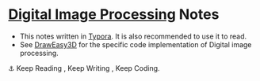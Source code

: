 # [Digital Image Processing](https://www.amazon.cn/%E5%9B%BE%E4%B9%A6/dp/B00HNC8OYC) Notes

- This notes written in [Typora](https://www.typora.io/). It is also recommended to use it to read.
- See [DrawEasy3D](https://github.com/CatOnly/DrawEasy3D) for the specific code implementation of Digital image processing.















⚓️ Keep Reading , Keep Writing , Keep Coding.
